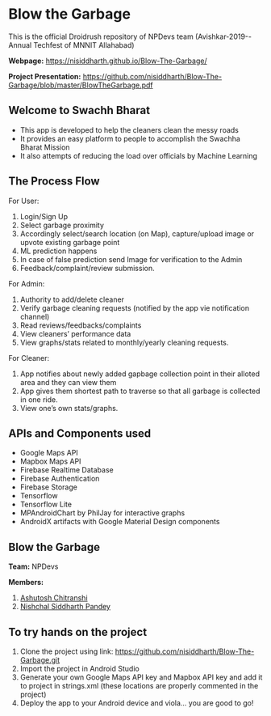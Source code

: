 # Blow the Garbage
This is the official Droidrush repository of NPDevs team (Avishkar-2019--Annual Techfest of MNNIT Allahabad) 

**Webpage:** https://nisiddharth.github.io/Blow-The-Garbage/

**Project Presentation:** https://github.com/nisiddharth/Blow-The-Garbage/blob/master/BlowTheGarbage.pdf

## Welcome to Swachh Bharat
- This app is developed to help the cleaners clean the messy roads
- It provides an easy platform to people to accomplish the Swachha Bharat Mission
- It also attempts of reducing the load over officials by Machine Learning

## The Process Flow
For User:
1. Login/Sign Up
2. Select garbage proximity
3. Accordingly select/search location (on Map), capture/upload image or upvote existing garbage point
4. ML prediction happens
5. In case of false prediction send Image for verification to the Admin
6. Feedback/complaint/review submission.

For Admin:
1. Authority to add/delete cleaner
2. Verify garbage cleaning requests (notified by the app vie notification channel)
3. Read reviews/feedbacks/complaints
4. View cleaners’ performance data
5. View graphs/stats related to monthly/yearly cleaning requests.

For Cleaner:
1. App notifies about newly added gapbage collection point in their alloted area and they can view them
2. App gives them shortest path to traverse so that all garbage is collected in one ride.
3. View one’s own stats/graphs.

## APIs and Components used
- Google Maps API
- Mapbox Maps API
- Firebase Realtime Database
- Firebase Authentication
- Firebase Storage
- Tensorflow
- Tensorflow Lite
- MPAndroidChart by PhilJay for interactive graphs
- AndroidX artifacts with Google Material Design components

## Blow the Garbage
**Team:** NPDevs

**Members:**
1. [Ashutosh Chitranshi](https://github.com/ashu12chi/)
2. [Nishchal Siddharth Pandey](https://github.com/nisiddharth/)

## To try hands on the project
1. Clone the project using link: https://github.com/nisiddharth/Blow-The-Garbage.git
2. Import the project in Android Studio
3. Generate your own Google Maps API key and Mapbox API key and add it to project in strings.xml (these locations are properly commented in the project)
4. Deploy the app to your Android device and viola... you are good to go!
